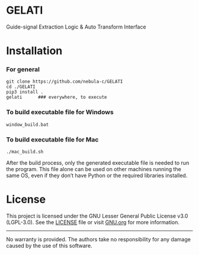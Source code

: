 # GELATI
Guide-signal Extraction Logic &amp; Auto Transform Interface


# Installation
### For general
```
git clone https://github.com/nebula-c/GELATI
cd ./GELATI
pip3 install .
gelati      ### everywhere, to execute
```

### To build executable file for Windows
```
window_build.bat
```

### To build executable file for Mac
```
./mac_build.sh
```

After the build process, only the generated executable file is needed to run the program.
This file alone can be used on other machines running the same OS, even if they don’t have Python or the required libraries installed.





# License
This project is licensed under the GNU Lesser General Public License v3.0 (LGPL-3.0).
See the [LICENSE](./LICENSE) file or visit [GNU.org](https://www.gnu.org/licenses/lgpl-3.0.html) for more information.

---

No warranty is provided. The authors take no responsibility for any damage caused by the use of this software.

